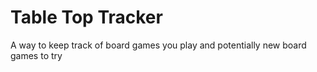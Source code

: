 # Table Top Tracker
A way to keep track of board games you play and potentially new board games to try
